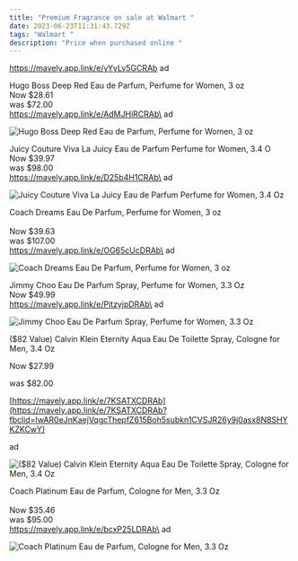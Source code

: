 ```yaml
---
title: "Premium Fragrance on sale at Walmart "
date: 2023-06-23T11:31:43.729Z
tags: "Walmart "
description: "Price when purchased online "
---
```

https://mavely.app.link/e/yYyLv5GCRAb ad 

Hugo Boss Deep Red Eau de Parfum, Perfume for Women, 3 oz\
Now $28.61\
was $72.00\
https://mavely.app.link/e/AdMJHiRCRAb\
ad

![Hugo Boss Deep Red Eau de Parfum, Perfume for Women, 3 oz](https://i5.walmartimages.com/asr/85e91c42-07c1-47af-b5c1-36ade1649c2f.8d249a7bdf6178f1df8a0a511107bf36.jpeg?odnHeight=612&odnWidth=612&odnBg=FFFFFF)

Juicy Couture Viva La Juicy Eau de Parfum Perfume for Women, 3.4 O\
Now $39.97\
was $98.00\
https://mavely.app.link/e/D25b4H1CRAb\
ad

![Juicy Couture Viva La Juicy Eau de Parfum Perfume for Women, 3.4 Oz](https://i5.walmartimages.com/asr/18a9989e-7bd9-4fbc-8dc3-651ee1da1ffd.449cc86a31581b5ed6faa4a65481361e.jpeg?odnHeight=2000&odnWidth=2000&odnBg=FFFFFF)

Coach Dreams Eau De Parfum, Perfume for Women, 3 oz\
\
Now $39.63\
was $107.00\
https://mavely.app.link/e/OG65cUcDRAb\
ad

![Coach Dreams Eau De Parfum, Perfume for Women, 3 oz](https://i5.walmartimages.com/asr/9e2fdd73-cf27-4695-a108-3ffca0427aaa_1.1cb24183d20eb18408b2b53b5f343a11.jpeg?odnHeight=612&odnWidth=612&odnBg=FFFFFF)

<!--StartFragment-->

Jimmy Choo Eau De Parfum Spray, Perfume for Women, 3.3 Oz\
Now $49.99\
https://mavely.app.link/e/PitzyjpDRAb\
ad

![Jimmy Choo Eau De Parfum Spray, Perfume for Women, 3.3 Oz](https://i5.walmartimages.com/asr/287d9df1-7cea-4c57-ab2a-f7e5a905c709.7e9f48fcf9602dcf5f5fbd660cfc59fb.jpeg?odnHeight=612&odnWidth=612&odnBg=FFFFFF)

($82 Value) Calvin Klein Eternity Aqua Eau De Toilette Spray, Cologne for Men, 3.4 Oz

Now $27.99

was $82.00

[https://mavely.app.link/e/7KSATXCDRAb](https://mavely.app.link/e/7KSATXCDRAb?fbclid=IwAR0eJnKaejVqgcThepfZ615Boh5subkn1CVSJR26y9j0asx8N8SHYKZKCwY)

ad

![($82 Value) Calvin Klein Eternity Aqua Eau De Toilette Spray, Cologne for Men, 3.4 Oz](https://i5.walmartimages.com/asr/80697a16-6f98-444e-82ea-2e3133b28011_1.cebecbd9196c02fd36d4179a8e18a011.jpeg?odnHeight=612&odnWidth=612&odnBg=FFFFFF)



Coach Platinum Eau de Parfum, Cologne for Men, 3.3 Oz\
\
Now $35.46\
was $95.00\
https://mavely.app.link/e/bcxP25LDRAb\
ad

![Coach Platinum Eau de Parfum, Cologne for Men, 3.3 Oz](https://i5.walmartimages.com/asr/062cde20-506c-49e6-bada-f77ef3a8cda1.65c2bca204bea3cf95b6bf9ebd6e789f.jpeg?odnHeight=612&odnWidth=612&odnBg=FFFFFF)

<!--EndFragment-->